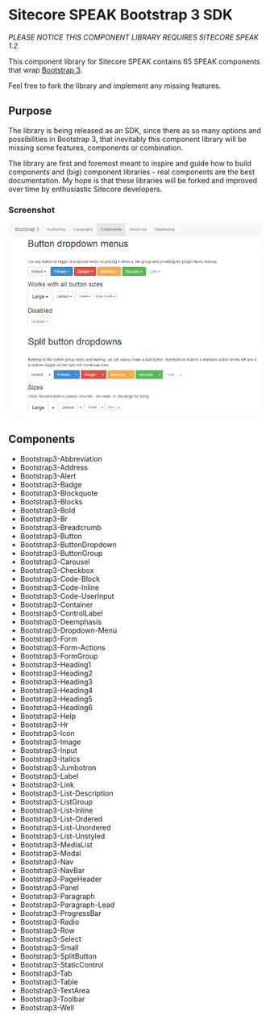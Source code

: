 Sitecore SPEAK Bootstrap 3 SDK
=============================

*PLEASE NOTICE THIS COMPONENT LIBRARY REQUIRES SITECORE SPEAK 1.2.*

This component library for Sitecore SPEAK contains 65 SPEAK components that wrap [Bootstrap 3](https://http://getbootstrap.com/).

Feel free to fork the library and implement any missing features. 

## Purpose
The library is being released as an SDK, since there as so many options and possibilities in Bootstrap 3, that inevitably this component library will be missing some features, components or combination.

The library are first and foremost meant to inspire and guide how to build components and (big) component libraries - real components are the best documentation. My hope is that these libraries will be forked and improved over time by enthusiastic Sitecore developers.

### Screenshot
![Screenshot](https://raw.githubusercontent.com/JakobChristensen/Sitecore.Speak.Bootstrap3.SDK/master/Markdown/Image1.png "Sitecore SPEAK Bootstrap 3")

## Components

* Bootstrap3-Abbreviation
* Bootstrap3-Address
* Bootstrap3-Alert
* Bootstrap3-Badge
* Bootstrap3-Blockquote
* Bootstrap3-Blocks
* Bootstrap3-Bold
* Bootstrap3-Br
* Bootstrap3-Breadcrumb
* Bootstrap3-Button
* Bootstrap3-ButtonDropdown
* Bootstrap3-ButtonGroup
* Bootstrap3-Carousel
* Bootstrap3-Checkbox
* Bootstrap3-Code-Block
* Bootstrap3-Code-Inline
* Bootstrap3-Code-UserInput
* Bootstrap3-Container
* Bootstrap3-ControlLabel
* Bootstrap3-Deemphasis
* Bootstrap3-Dropdown-Menu
* Bootstrap3-Form
* Bootstrap3-Form-Actions
* Bootstrap3-FormGroup
* Bootstrap3-Heading1
* Bootstrap3-Heading2
* Bootstrap3-Heading3
* Bootstrap3-Heading4
* Bootstrap3-Heading5
* Bootstrap3-Heading6
* Bootstrap3-Help
* Bootstrap3-Hr
* Bootstrap3-Icon
* Bootstrap3-Image
* Bootstrap3-Input
* Bootstrap3-Italics
* Bootstrap3-Jumbotron
* Bootstrap3-Label
* Bootstrap3-Link
* Bootstrap3-List-Description
* Bootstrap3-ListGroup
* Bootstrap3-List-Inline
* Bootstrap3-List-Ordered
* Bootstrap3-List-Unordered
* Bootstrap3-List-Unstyled
* Bootstrap3-MediaList
* Bootstrap3-Modal
* Bootstrap3-Nav
* Bootstrap3-NavBar
* Bootstrap3-PageHeader
* Bootstrap3-Panel
* Bootstrap3-Paragraph
* Bootstrap3-Paragraph-Lead
* Bootstrap3-ProgressBar
* Bootstrap3-Radio
* Bootstrap3-Row
* Bootstrap3-Select
* Bootstrap3-Small
* Bootstrap3-SplitButton
* Bootstrap3-StaticControl
* Bootstrap3-Tab
* Bootstrap3-Table
* Bootstrap3-TextArea
* Bootstrap3-Toolbar
* Bootstrap3-Well

